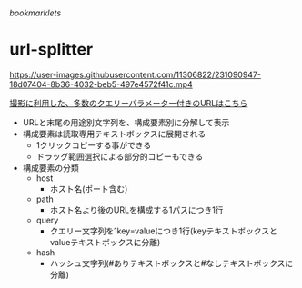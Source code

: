###### bookmarklets

# url-splitter
https://user-images.githubusercontent.com/11306822/231090947-18d07404-8b36-4032-beb5-497e4572f41c.mp4

[撮影に利用した、多数のクエリーパラメーター付きのURLはこちら](https://books.google.co.jp/books?id=rKQ5DwAAQBAJ&pg=PT168&lpg=PT168&dq=path+query+hash&source=bl&ots=cHOEpxsHle&sig=ACfU3U053zQoA_YAlbU3vWeUI3nnpiU5Ng&hl=ja&sa=X&ved=2ahUKEwjk6oHO19PpAhWFE4gKHcxSA38Q6AEwA3oECAkQAQ#v=onepage&q=path%20query%20hash&f=false)  
- URLと末尾の用途別文字列を、構成要素別に分解して表示
- 構成要素は読取専用テキストボックスに展開される
  - 1クリックコピーする事ができる
  - ドラッグ範囲選択による部分的コピーもできる
- 構成要素の分類
  - host
    - ホスト名(ポート含む)
  - path
    - ホスト名より後のURLを構成する1パスにつき1行
  - query
    - クエリー文字列を1key=valueにつき1行(keyテキストボックスとvalueテキストボックスに分離)
  - hash
    - ハッシュ文字列(#ありテキストボックスと#なしテキストボックスに分離)
  
